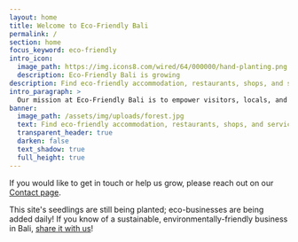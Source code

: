 ```yaml
---
layout: home
title: Welcome to Eco-Friendly Bali
permalink: /
section: home
focus_keyword: eco-friendly
intro_icon:
  image_path: https://img.icons8.com/wired/64/000000/hand-planting.png
  description: Eco-Friendly Bali is growing
description: Find eco-friendly accommodation, restaurants, shops, and services in Bali with our free green business directory.
intro_paragraph: >
  Our mission at Eco-Friendly Bali is to empower visitors, locals, and expats to make environmentally-sustainable, earth-friendly choices while on the beautiful island of Bali. By sharing responsible, eco-friendly businesses, we can minimize our impact on Bali.
banner:
  image_path: /assets/img/uploads/forest.jpg
  text: Find eco-friendly accommodation, restaurants, shops, and services in Bali.
  transparent_header: true
  darken: false
  text_shadow: true
  full_height: true
---
```

If you would like to get in touch or help us grow, please reach out on our [Contact page](/contact#contact).

This site's seedlings are still being planted; eco-businesses are being added daily! If you know of a sustainable, environmentally-friendly business in Bali, [share it with us](/contact#share)!

